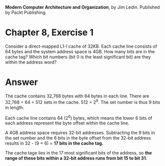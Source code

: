 __Modern Computer Architecture and Organization__, by Jim Ledin. Published by Packt Publishing.
# Chapter 8, Exercise 1

Consider a direct-mapped L1-I cache of 32KB. Each cache line consists of 64 bytes and the system address space is 4GB. How many bits are in the cache tag? Which bit numbers (bit 0 is the least significant bit) are they within the address word?

# Answer
The cache contains 32,768 bytes with 64 bytes in each line. There are 32,768 &divide; 64 = 512 sets in the cache. 512 = 2<sup>9</sup>. The set number is thus 9 bits in length.

Each cache line contains 64 (2<sup>6</sup>) bytes, which means the lower 6 bits of each address represent the byte offset within the cache line.

A 4GB address space requires 32-bit addresses. Subtracting the 9 bits in the set number and the 6 bits in the byte offset from the 32-bit address results in 32 - (9 + 6) = **17 bits in the cache tag.**

The cache tage lies in the 17 most significant bits of the address, so **the range of these bits within a 32-bit address runs from bit 15 to bit 31.**
